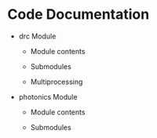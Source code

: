 # Code Documentation

* drc Module

  * Module contents

  * Submodules

  * Multiprocessing

* photonics Module

  * Module contents

  * Submodules
